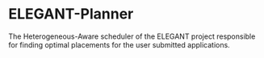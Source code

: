 # ELEGANT-Planner

The Heterogeneous-Aware scheduler of the ELEGANT project responsible for finding optimal placements for the user submitted applications.
